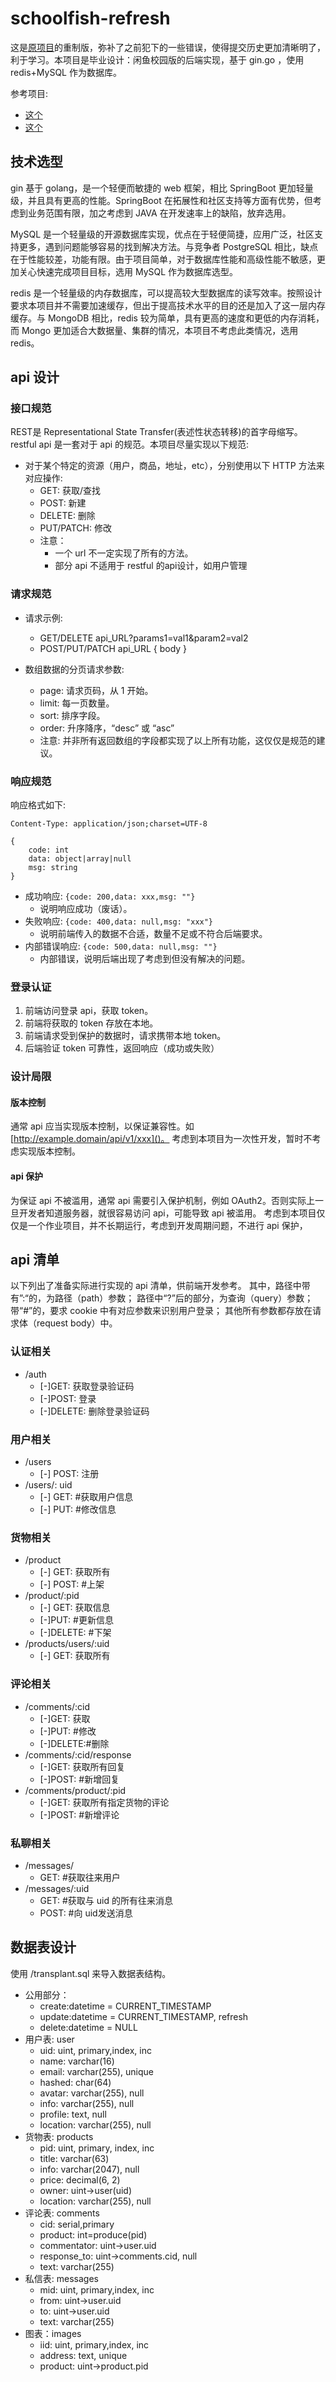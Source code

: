 # schoolfish-refresh

这是[原项目](https://github.com/HydrogenDeuterium/schoolfish)的重制版，弥补了之前犯下的一些错误，使得提交历史更加清晰明了，利于学习。本项目是毕业设计：闲鱼校园版的后端实现，基于
gin.go ，使用 redis+MySQL 作为数据库。

参考项目:

- [这个](https://gitee.com/zfkhhh/android-trading-platform)
- [这个](https://linlinjava.gitbook.io/litemall/)

## 技术选型

gin 基于 golang，是一个轻便而敏捷的 web 框架，相比 SpringBoot 更加轻量级，并且具有更高的性能。SpringBoot 在拓展性和社区支持等方面有优势，但考虑到业务范围有限，加之考虑到 JAVA
在开发速率上的缺陷，放弃选用。

MySQL 是一个轻量级的开源数据库实现，优点在于轻便简捷，应用广泛，社区支持更多，遇到问题能够容易的找到解决方法。与竞争者 PostgreSQL
相比，缺点在于性能较差，功能有限。由于项目简单，对于数据库性能和高级性能不敏感，更加关心快速完成项目目标，选用 MySQL 作为数据库选型。

redis 是一个轻量级的内存数据库，可以提高较大型数据库的读写效率。按照设计要求本项目并不需要加速缓存，但出于提高技术水平的目的还是加入了这一层内存缓存。与 MongoDB 相比，redis 较为简单，具有更高的速度和更低的内存消耗，而
Mongo 更加适合大数据量、集群的情况，本项目不考虑此类情况，选用 redis。

## api 设计

### 接口规范

REST是 Representational State Transfer(表述性状态转移)的首字母缩写。 restful api 是一套对于 api 的规范。本项目尽量实现以下规范:

- 对于某个特定的资源（用户，商品，地址，etc），分别使用以下 HTTP 方法来对应操作:
    - GET: 获取/查找
    - POST: 新建
    - DELETE: 删除
    - PUT/PATCH: 修改
    - 注意：
        - 一个 url 不一定实现了所有的方法。
        - 部分 api 不适用于 restful 的api设计，如用户管理

### 请求规范

- 请求示例:
    - GET/DELETE api_URL?params1=val1&param2=val2
    - POST/PUT/PATCH api_URL { body }

- 数组数据的分页请求参数:
    - page:  请求页码，从 1 开始。
    - limit:  每一页数量。
    - sort:  排序字段。
    - order:  升序降序，“desc” 或 “asc”
    - 注意: 并非所有返回数组的字段都实现了以上所有功能，这仅仅是规范的建议。

### 响应规范

响应格式如下:

```http request
Content-Type: application/json;charset=UTF-8

{
    code: int
    data: object|array|null
    msg: string
}
```

- 成功响应: `{code: 200,data: xxx,msg: ""}`
    - 说明响应成功（废话）。
- 失败响应: `{code: 400,data: null,msg: "xxx"}`
    - 说明前端传入的数据不合适，数量不足或不符合后端要求。
- 内部错误响应: `{code: 500,data: null,msg: ""}`
    - 内部错误，说明后端出现了考虑到但没有解决的问题。

### 登录认证

1. 前端访问登录 api，获取 token。
2. 前端将获取的 token 存放在本地。
3. 前端请求受到保护的数据时，请求携带本地 token。
4. 后端验证 token 可靠性，返回响应（成功或失败）

### 设计局限

#### 版本控制

通常 api 应当实现版本控制，以保证兼容性。如 [http://example.domain/api/v1/xxx]()。 考虑到本项目为一次性开发，暂时不考虑实现版本控制。

#### api 保护

为保证 api 不被滥用，通常 api 需要引入保护机制，例如 OAuth2。否则实际上一旦开发者知道服务器，就很容易访问 api，可能导致 api 被滥用。 考虑到本项目仅仅是一个作业项目，并不长期运行，考虑到开发周期问题，不进行 api
保护，

## api 清单

以下列出了准备实际进行实现的 api 清单，供前端开发参考。 其中，路径中带有”:“的，为路径（path）参数； 路径中“?”后的部分，为查询（query）参数； 带“#”的，要求 cookie 中有对应参数来识别用户登录；
其他所有参数都存放在请求体（request body）中。

### 认证相关

- /auth
    - [-]GET: 获取登录验证码
    - [-]POST: 登录
    - [-]DELETE: 删除登录验证码

### 用户相关

- /users
    - [-] POST: 注册
- /users/: uid
    - [-] GET: #获取用户信息
    - [-] PUT: #修改信息

### 货物相关

- /product
    - [-] GET: 获取所有
    - [-] POST: #上架
- /product/:pid
    - [-] GET: 获取信息
    - [-]PUT: #更新信息
    - [-]DELETE: #下架
- /products/users/:uid
    - [-] GET: 获取所有

### 评论相关

- /comments/:cid
    - [-]GET: 获取
    - [-]PUT: #修改
    - [-]DELETE:#删除
- /comments/:cid/response
    - [-]GET: 获取所有回复
    - [-]POST: #新增回复
- /comments/product/:pid
    - [-]GET: 获取所有指定货物的评论
    - [-]POST: #新增评论

### 私聊相关

- /messages/
    - GET: #获取往来用户
- /messages/:uid
    - GET: #获取与 uid 的所有往来消息
    - POST: #向 uid发送消息

## 数据表设计

使用 /transplant.sql 来导入数据表结构。

- 公用部分：
    - create:datetime = CURRENT_TIMESTAMP
    - update:datetime = CURRENT_TIMESTAMP, refresh
    - delete:datetime = NULL
- 用户表: user
    - uid: uint, primary,index, inc
    - name: varchar(16)
    - email: varchar(255), unique
    - hashed: char(64)
    - avatar: varchar(255), null
    - info: varchar(255), null
    - profile: text, null
    - location: varchar(255), null
- 货物表: products
    - pid: uint, primary, index, inc
    - title: varchar(63)
    - info: varchar(2047), null
    - price: decimal(6, 2)
    - owner: uint->user(uid)
    - location: varchar(255), null
- 评论表: comments
    - cid: serial,primary
    - product: int=produce(pid)
    - commentator: uint->user.uid
    - response_to: uint->comments.cid, null
    - text: varchar(255)
- 私信表: messages
    - mid: uint, primary,index, inc
    - from: uint->user.uid
    - to: uint->user.uid
    - text: varchar(255)
- 图表：images
    - iid: uint, primary,index, inc
    - address: text, unique
    - product: uint->product.pid
